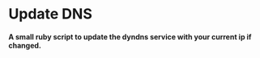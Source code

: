 # Update DNS
#### A small ruby script to update the dyndns service with your current ip if changed.
